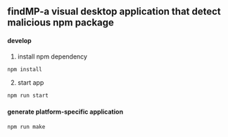## findMP-a visual desktop application that detect malicious npm package

#### develop

1. install npm dependency

```bash
npm install
```

2. start app 

```bash
npm run start
```

#### generate platform-specific application

```bash
npm run make
```